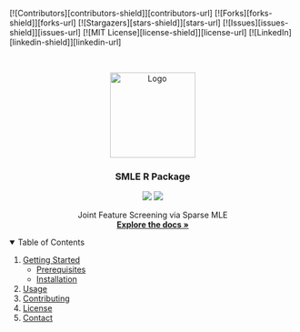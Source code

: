 <!-- PROJECT SHIELDS -->
<!--
*** I'm using markdown "reference style" links for readability.
*** Reference links are enclosed in brackets [ ] instead of parentheses ( ).
*** See the bottom of this document for the declaration of the reference variables
*** for contributors-url, forks-url, etc. This is an optional, concise syntax you may use.
*** https://www.markdownguide.org/basic-syntax/#reference-style-links
-->
[![Contributors][contributors-shield]][contributors-url]
[![Forks][forks-shield]][forks-url]
[![Stargazers][stars-shield]][stars-url]
[![Issues][issues-shield]][issues-url]
[![MIT License][license-shield]][license-url]
[![LinkedIn][linkedin-shield]][linkedin-url]


<!-- PROJECT LOGO -->
<br />
<p align="center">
  <a href="https://github.com/JasonQxZ/SMLE">
    <img src="https://user-images.githubusercontent.com/46462586/117344253-2dee5c00-ae73-11eb-8628-46b7967656f7.png" alt="Logo" width="150">
  </a>

  <h3 align="center">SMLE R Package</h3>

  <p align="center">
   <img src="http://www.r-pkg.org/badges/version/SMLE">    <img src="https://cranlogs.r-pkg.org/badges/grand-total/SMLE">
  </p>

  <p align="center">
    Joint Feature Screening via Sparse MLE
    <br />
    <a href="https://github.com//JasonQxZ/SMLE"><strong>Explore the docs »</strong></a>
  

<!-- TABLE OF CONTENTS -->

<details open="open">
  <summary>Table of Contents</summary>
  <ol>
    <li>
      <a href="#getting-started">Getting Started</a>
      <ul>
        <li><a href="#prerequisites">Prerequisites</a></li>
        <li><a href="#installation">Installation</a></li>
      </ul>
    </li>
    <li><a href="#usage">Usage</a></li>
    <li><a href="#contributing">Contributing</a></li>
    <li><a href="#license">License</a></li>
    <li><a href="#contact">Contact</a></li>
  </ol>
</details>



